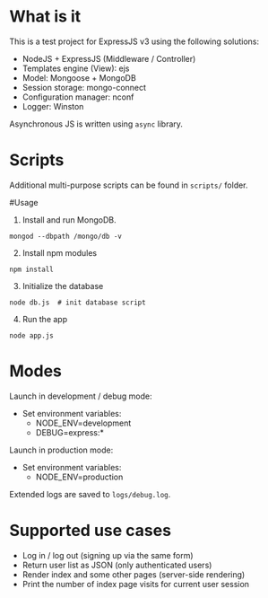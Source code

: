# What is it
This is a test project for ExpressJS v3 using the following solutions:
- NodeJS + ExpressJS (Middleware / Controller) 
- Templates engine (View): ejs
- Model: Mongoose + MongoDB
- Session storage: mongo-connect
- Configuration manager: nconf 
- Logger: Winston

Asynchronous JS is written using `async` library.

# Scripts
Additional multi-purpose scripts can be found in `scripts/` folder.

#Usage
1) Install and run MongoDB.
```
mongod --dbpath /mongo/db -v
```
2) Install npm modules
```
npm install
```
3) Initialize the database
```
node db.js  # init database script
```
4) Run the app
```
node app.js
```

# Modes
Launch in development / debug mode:
- Set environment variables:
    - NODE_ENV=development
    - DEBUG=express:*

Launch in production mode:
- Set environment variables:
    - NODE_ENV=production
    
Extended logs are saved to `logs/debug.log`.

# Supported use cases
- Log in / log out (signing up via the same form)
- Return user list as JSON (only authenticated users)
- Render index and some other pages (server-side rendering)
- Print the number of index page visits for current user session